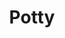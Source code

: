 ---
title: Potty
date: 
draft: false

# descripcion
description : Aro de plata con piedra cubic

materials: Plata 925

color: Multicolor

dimensions: 1cm

code: 01-16-0300

type: "Aros"

categories: []

price: $2.740,00

price_eftvo: $2.330,00

# Images
# first image will be shown in the product page
images:
  # - image: "images/path_to_image"
  # La ubicacion de las imagenes es imagenes/Aros/Aros.Cubic/01-16-0300-potty
  - image: "./images/aros/cubic/01-16-0300-estrella_a.JPG"
  - image: "./images/aros/cubic/01-16-0300-estrella_b.JPG"
---